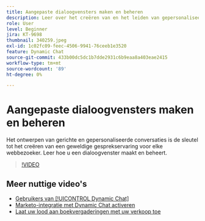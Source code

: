 ```yaml
---
title: Aangepaste dialoogvensters maken en beheren
description: Leer over het creëren van en het leiden van gepersonaliseerde dialogen. Het ontwerpen van gerichte en gepersonaliseerde gesprekken is de sleutel tot het creëren van een goede gesprekservaring voor elke Webbezoeker.
role: User
level: Beginner
jira: KT-9698
thumbnail: 340259.jpeg
exl-id: 1c02fc09-feec-4506-9941-76ceeb1e3520
feature: Dynamic Chat
source-git-commit: 433b00dc5dc1b7dde2931c6b9eaa8a403eae2415
workflow-type: tm+mt
source-wordcount: '89'
ht-degree: 0%

---
```


# Aangepaste dialoogvensters maken en beheren

Het ontwerpen van gerichte en gepersonaliseerde conversaties is de sleutel tot het creëren van een geweldige gesprekservaring voor elke webbezoeker. Leer hoe u een dialoogvenster maakt en beheert.

>[!VIDEO](https://video.tv.adobe.com/v/340259/?quality=12&learn=on)

## Meer nuttige video&#39;s

* [Gebruikers van [!UICONTROL Dynamic Chat]](user-management.md)
* [Marketo-integratie met Dynamic Chat activeren](marketo-integration.md)
* [Laat uw lood aan boekvergaderingen met uw verkoop toe](meeting-booking.md)
